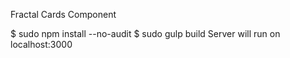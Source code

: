 Fractal Cards Component

$ sudo npm install --no-audit
$ sudo gulp build
Server will run on localhost:3000 
